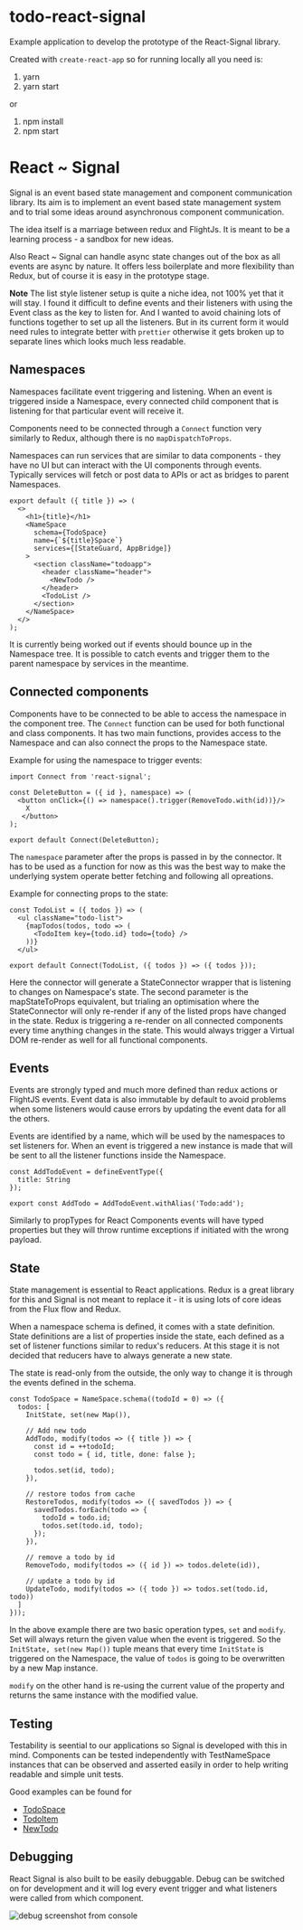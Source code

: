 # todo-react-signal

Example application to develop the prototype of the React-Signal library.

Created with `create-react-app` so for running locally all you need is:
1) yarn
2) yarn start

or

1) npm install
2) npm start


# React ~ Signal

Signal is an event based state management and component communication library. Its aim is to implement an event based state management system and to trial some ideas around asynchronous component communication.

The idea itself is a marriage between redux and FlightJs. It is meant to be a learning process - a sandbox for new ideas.

Also React ~ Signal can handle async state changes out of the box as all events are async by nature. It offers less boilerplate and more flexibility than Redux, but of course it is easy in the prototype stage.

**Note**
The list style listener setup is quite a niche idea, not 100% yet that it will stay. I found it difficult to define events and their listeners with using the Event class as the key to listen for. And I wanted to avoid chaining lots of functions together to set up all the listeners.
But in its current form it would need rules to integrate better with `prettier` otherwise it gets broken up to separate lines which looks much less readable.

## Namespaces

Namespaces facilitate event triggering and listening. When an event is triggered inside a Namespace, every connected child component that is listening for that particular event will receive it.

Components need to be connected through a `Connect` function very similarly to Redux, although there is no `mapDispatchToProps`.

Namespaces can run services that are similar to data components - they have no UI but can interact with the UI components through events. Typically services will fetch or post data to APIs or act as bridges to parent Namespaces. 

```
export default ({ title }) => (
  <>
    <h1>{title}</h1>
    <NameSpace
      schema={TodoSpace}
      name={`${title}Space`}
      services={[StateGuard, AppBridge]}
    >
      <section className="todoapp">
        <header className="header">
          <NewTodo />
        </header>
        <TodoList />
      </section>
    </NameSpace>
  </>
);
```

It is currently being worked out if events should bounce up in the Namespace tree. It is possible to catch events and trigger them to the parent namespace by services in the meantime.


## Connected components

Components have to be connected to be able to access the namespace in the component tree. The `Connect` function can be used for both functional and class components. It has two main functions, provides access to the Namespace and can also connect the props to the Namespace state.

Example for using the namespace to trigger events:

```
import Connect from 'react-signal';

const DeleteButton = ({ id }, namespace) => (
  <button onClick={() => namespace().trigger(RemoveTodo.with(id))}/>
    X
   </button>
);

export default Connect(DeleteButton);
```

The `namespace` parameter after the props is passed in by the connector. It has to be used as a function for now as this was the best way to make the underlying system operate better fetching and following all opreations.

Example for connecting props to the state:
```
const TodoList = ({ todos }) => (
  <ul className="todo-list">
    {mapTodos(todos, todo => (
      <TodoItem key={todo.id} todo={todo} />
    ))}
  </ul>
  
export default Connect(TodoList, ({ todos }) => ({ todos }));
```

Here the connector will generate a StateConnector wrapper that is listening to changes on Namespace's state. The second parameter is the mapStateToProps equivalent, but trialing an optimisation where the StateConnector will only re-render if any of the listed props have changed in the state. Redux is triggering a re-render on all connected components every time anything changes in the state. This would always trigger a Virtual DOM re-render as well for all functional components.

## Events

Events are strongly typed and much more defined than redux actions or FlightJS events. Event data is also immutable by default to avoid problems when some listeners would cause errors by updating the event data for all the others.

Events are identified by a name, which will be used by the namespaces to set listeners for. When an event is triggered a new instance is made that will be sent to all the listener functions inside the Namespace.

```
const AddTodoEvent = defineEventType({
  title: String
});

export const AddTodo = AddTodoEvent.withAlias('Todo:add');
```

Similarly to propTypes for React Components events will have typed properties but they will throw runtime exceptions if initiated with the wrong payload.

## State

State management is essential to React applications. Redux is a great library for this and Signal is not meant to replace it - it is using lots of core ideas from the Flux flow and Redux.

When a namespace schema is defined, it comes with a state definition. State definitions are a list of properties inside the state, each defined as a set of listener functions similar to redux's reducers. At this stage it is not decided that reducers have to always generate a new state.

The state is read-only from the outside, the only way to change it is through the events defined in the schema.

```
const TodoSpace = NameSpace.schema((todoId = 0) => ({
  todos: [
    InitState, set(new Map()),
    
    // Add new todo
    AddTodo, modify(todos => ({ title }) => {
      const id = ++todoId;
      const todo = { id, title, done: false };

      todos.set(id, todo);
    }),
    
    // restore todos from cache
    RestoreTodos, modify(todos => ({ savedTodos }) => {
      savedTodos.forEach(todo => {
        todoId = todo.id;
        todos.set(todo.id, todo);
      });
    }),
    
    // remove a todo by id
    RemoveTodo, modify(todos => ({ id }) => todos.delete(id)),
    
    // update a todo by id
    UpdateTodo, modify(todos => ({ todo }) => todos.set(todo.id, todo))
  ]
}));
```
In the above example there are two basic operation types, `set` and `modify`. Set will always return the given value when the event is triggered. So the `InitState, set(new Map())` tuple means that every time `InitState` is triggered on the Namespace, the value of `todos` is going to be overwritten by a new Map instance.

`modify` on the other hand is re-using the current value of the property and returns the same instance with the modified value.

## Testing

Testability is seential to our applications so Signal is developed with this in mind. Components can be tested independently with TestNameSpace instances that can be observed and asserted easily in order to help writing readable and simple unit tests.

Good examples can be found for
- [TodoSpace](https://github.com/jsbuzz/todo-react-signal/blob/master/src/signal/TodoSpace.spec.js)
- [TodoItem](https://github.com/jsbuzz/todo-react-signal/blob/master/src/components/TodoItem/TodoItem.spec.jsx)
- [NewTodo](https://github.com/jsbuzz/todo-react-signal/blob/master/src/components/NewTodo/NewTodo.spec.jsx)

## Debugging

React Signal is also built to be easily debuggable. Debug can be switched on for development and it will log every event trigger and what listeners were called from which component.

![debug screenshot from console](https://github.com/jsbuzz/todo-react-signal/blob/master/images/Debug%20Screen%20Shot.png)
